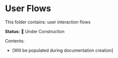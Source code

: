 # User Flows

This folder contains: user interaction flows

**Status:** 🚧 Under Construction

Contents:
- [Will be populated during documentation creation]
